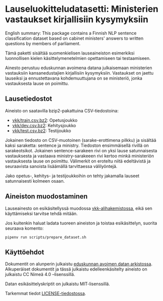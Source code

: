 # Lauseluokitteludatasetti: Ministerien vastaukset kirjallisiin kysymyksiin

English summary: This package contains a Finnish NLP sentence
classification dataset based on cabinet ministers' answers to written
questions by members of parliament.

Tämä paketti sisältää suomenkielisen lauseaineiston esimerkiksi
luonnollisen kielen käsittelymenetelmien opettamiseen tai
testaamiseen.

Ainesto perustuu eduskunnan avoimena datana julkaisemaan ministerien
vastauksiin kansanedustajien kirjallisiin kysymyksiin. Vastaukset on
jaettu lauseiksi ja ennustettavana kohdemuuttujana on se ministeriö,
jonka vastauksesta lause on poimittu.

## Lausetiedostot

Aineisto on saatavilla bzip2-pakattuina CSV-tiedostoina:

* [vkk/train.csv.bz2](vkk/train.csv.bz2): Opetusjoukko
* [vkk/dev.csv.bz2](vkk/dev.csv): Kehitysjoukko
* [vkk/test.csv.bz2](vkk/test.csv.bz2): Testijoukko

Jokainen tiedosto on CSV-muotoinen (sarake-erottimena pilkku) ja sisältää kaksi saraketta: sentence ja ministry. Tiedoston ensimmäisellä rivillä on sarakeotsikot. Jokainen sentence-sarakeen rivi on yksi lause satunnaisesta vastauksesta ja vastaava ministry-sarakeeen rivi kertoo minkä ministeriön vastauksesta lause on poimittu. Välimerkit on eroteltu niitä edeltävistä ja seuraavista sanoista lisäämällä tarvittaessa välilyöntejä.

Jako opetus-, kehitys- ja testijoukkoihin on tehty jakamalla lauseet satunnaisesti kolmeen osaan.

## Aineiston muodostaminen

Lauseainesto on esikäsitellyssä muodossa [vkk-alihakemistossa](vkk), eikä sen käyttämiseksi tarvitse tehdä mitään.

Jos kuitenkin haluat ladata tuoreen aineiston ja toistaa esikäsittelyn, suorita seuraava komento:
```
pipenv run scripts/prepare_dataset.sh
```

## Käyttöehdot

Dokumentit on alunperin julkaistu [eduskunnan avoimen datan
arkistossa](http://avoindata.eduskunta.fi/). Alkuperäiset dokumentit
ja tässä julkaistu edelleenkäsitelty aineisto on julkaistu CC Nimeä
4.0 –lisenssillä.

Datan esikäsittelyskriptit on julkaistu MIT-lisenssillä.

Tarkemmat tiedot [LICENSE-tiedostossa](LICENSE).
